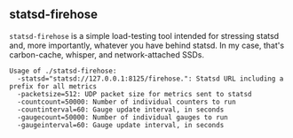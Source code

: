 statsd-firehose
---------------

`statsd-firehose` is a simple load-testing tool intended for stressing statsd
and, more importantly, whatever you have behind statsd. In my case, that's
carbon-cache, whisper, and network-attached SSDs.

    Usage of ./statsd-firehose:
      -statsd="statsd://127.0.0.1:8125/firehose.": Statsd URL including a prefix for all metrics
      -packetsize=512: UDP packet size for metrics sent to statsd
      -countcount=50000: Number of individual counters to run
      -countinterval=60: Gauge update interval, in seconds
      -gaugecount=50000: Number of individual gauges to run
      -gaugeinterval=60: Gauge update interval, in seconds

